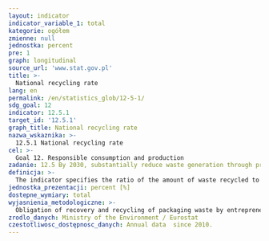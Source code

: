```yaml
---
layout: indicator
indicator_variable_1: total
kategorie: ogółem
zmienne: null
jednostka: percent
pre: 1
graph: longitudinal
source_url: 'www.stat.gov.pl'
title: >-
  National recycling rate
lang: en
permalink: /en/statistics_glob/12-5-1/
sdg_goal: 12
indicator: 12.5.1
target_id: '12.5.1'
graph_title: National recycling rate
nazwa_wskaznika: >-
  12.5.1 National recycling rate
cel: >-
  Goal 12. Responsible consumption and production
zadanie: 12.5 By 2030, substantially reduce waste generation through prevention, reduction, recycling and reuse
definicja: >-
  The indicator specifies the ratio of the amount of waste recycled to total amount of launched into the marke packaging waste.
jednostka_prezentacji: percent [%]
dostepne_wymiary: total
wyjasnienia_metodologiczne: >-
  Obligation of recovery and recycling of packaging waste by entrepreneurs is defined in the Act of 13 June 2013 on packaging management and packaging waste (Journal of Laws of 2013, item 888). The obligation of recovery, in particular, recycling, can be implemented by the entrepreneur himself or through a recovery organization, which will take over from the entrepreneur obligations associated with recovery. Basic information used to calculate the required and achieved level of recovery, i.e. the mass and number of packaging placed on the market, is determined according to records kept by the entrepreneur.Packaging waste include all packaging, of which multiple use packaging withdrawn from reuse, constituting waste as defined in laws on waste, excluding waste generated in the process of packaging production.Recycling means any recovery operation by which waste materials are reprocessed into products, materials or substances whether for the original or other purposes. It includes the reprocessing of organic material but does not include energy recovery and the reprocessing into materials that are to be used as fuels or for backfilling operations.
zrodlo_danych: Ministry of the Environment / Eurostat
czestotliwosc_dostępnosc_danych: Annual data  since 2010.
---
```

